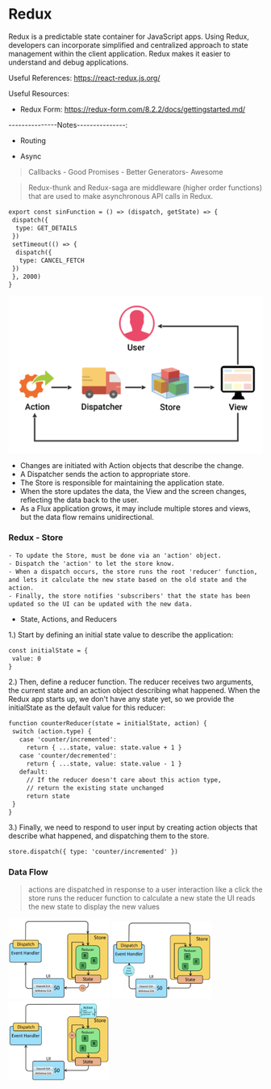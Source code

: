 # Redux

Redux is a predictable state container for JavaScript apps.
Using Redux, developers can incorporate simplified and centralized approach to state management within the client application. Redux makes it easier to understand and debug applications.

Useful References: https://react-redux.js.org/

Useful Resources:

- Redux Form: https://redux-form.com/8.2.2/docs/gettingstarted.md/

---------------Notes---------------:
- Routing

- Async
> Callbacks - Good
> Promises  - Better
> Generators- Awesome

> Redux-thunk and Redux-saga are middleware (higher order functions) that are used to make asynchronous API calls in Redux.
```
export const sinFunction = () => (dispatch, getState) => {
 dispatch({
  type: GET_DETAILS
 })
 setTimeout(() => {
  dispatch({
   type: CANCEL_FETCH
 })
 }, 2000)
}
```
<img src="images/workflow.png" width="600"/>

- Changes are initiated with Action objects that describe the change.
- A Dispatcher sends the action to appropriate store.
- The Store is responsible for maintaining the application state.
- When the store updates the data, the View and the screen changes, reflecting the data back to the user.
- As a Flux application grows, it may include multiple stores and views, but the data flow remains unidirectional.

### Redux - Store
```
- To update the Store, must be done via an 'action' object.
- Dispatch the 'action' to let the store know.
- When a dispatch occurs, the store runs the root 'reducer' function, and lets it calculate the new state based on the old state and the action.
- Finally, the store notifies 'subscribers' that the state has been updated so the UI can be updated with the new data.
```

- State, Actions, and Reducers

 1.) Start by defining an initial state value to describe the application:
 ```
 const initialState = {
  value: 0
}
 ```
 2.) Then, define a reducer function. The reducer receives two arguments, the current state and an action object describing what happened. When the Redux app starts up, we don't have any state yet, so we provide the initialState as the default value for this reducer:
 ```
 function counterReducer(state = initialState, action) {
  switch (action.type) {
    case 'counter/incremented':
      return { ...state, value: state.value + 1 }
    case 'counter/decremented':
      return { ...state, value: state.value - 1 }
    default:
      // If the reducer doesn't care about this action type,
      // return the existing state unchanged
      return state
  }
}
 ```
 3.) Finally, we need to respond to user input by creating action objects that describe what happened, and dispatching them to the store.
 ```
 store.dispatch({ type: 'counter/incremented' })
 ```

### Data Flow

> actions are dispatched in response to a user interaction like a click
> the store runs the reducer function to calculate a new state
> the UI reads the new state to display the new values

<img src="images/Dataflow1.png" width="200"/> <img src="images/Dataflow2.png" width="200"/> <img src="images/Dataflow3.png" width="200"/>









